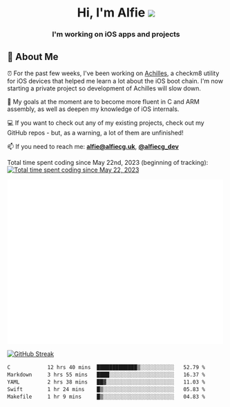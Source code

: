 <h1 align="center">Hi, I'm Alfie <img src="https://raw.githubusercontent.com/MartinHeinz/MartinHeinz/master/wave.gif" width="30px"></h1>
<h3 align="center">I'm working on iOS apps and projects</h3>


## 📖 About Me

⏰ For the past few weeks, I've been working on [Achilles](https://github.com/alfiecg24/Achilles), a checkm8 utility for iOS devices that helped me learn a lot about the iOS boot chain. I'm now starting a private project so development of Achilles will slow down.

🎯 My goals at the moment are to become more fluent in C and ARM assembly, as well as deepen my knowledge of iOS internals.

💻 If you want to check out any of my existing projects, check out my GitHub repos - but, as a warning, a lot of them are unfinished!

📫 If you need to reach me: **alfie@alfiecg.uk**, **[@alfiecg_dev](https://twitter.com/alfiecg_dev)**

Total time spent coding since May 22nd, 2023 (beginning of tracking): [![Total time spent coding since May 22, 2023](https://wakatime.com/badge/user/61592169-b9cf-4af8-b6fa-8ac7d4369b01.svg)](https://wakatime.com/@61592169-b9cf-4af8-b6fa-8ac7d4369b01)


<img align="center" src="/github-metrics.svg" alt="Metrics" width="500">

[![GitHub Streak](https://streak-stats.demolab.com/?user=alfiecg24)](https://git.io/streak-stats)

<!--START_SECTION:waka-->

```txt
C            12 hrs 40 mins  █████████████▒░░░░░░░░░░░   52.79 %
Markdown     3 hrs 55 mins   ████░░░░░░░░░░░░░░░░░░░░░   16.37 %
YAML         2 hrs 38 mins   ██▓░░░░░░░░░░░░░░░░░░░░░░   11.03 %
Swift        1 hr 24 mins    █▒░░░░░░░░░░░░░░░░░░░░░░░   05.83 %
Makefile     1 hr 9 mins     █▒░░░░░░░░░░░░░░░░░░░░░░░   04.83 %
```

<!--END_SECTION:waka-->
